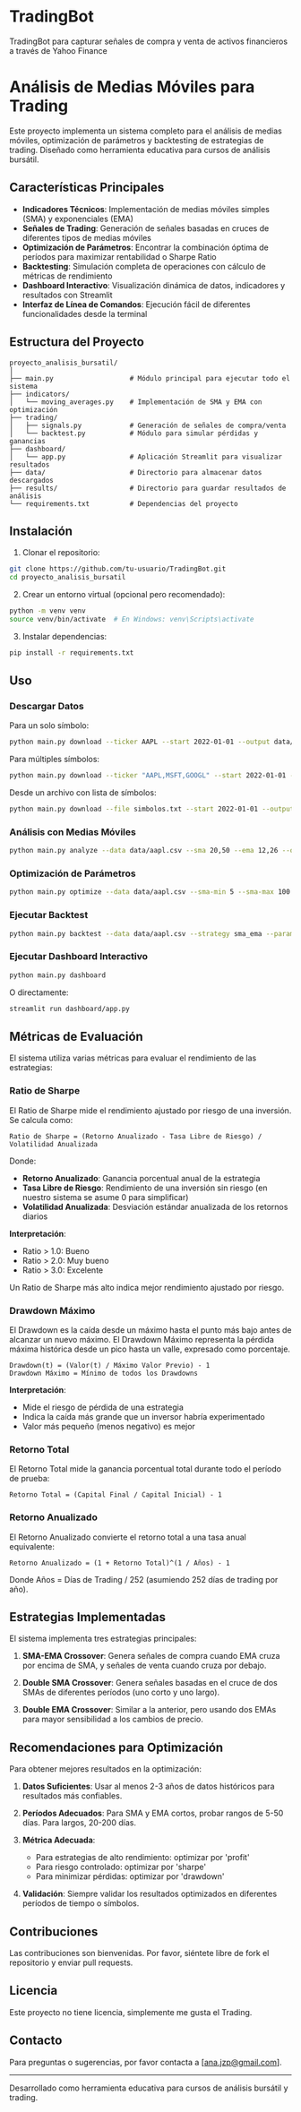 # TradingBot
TradingBot para capturar señales de compra y venta de activos financieros a través de Yahoo Finance

# Análisis de Medias Móviles para Trading

Este proyecto implementa un sistema completo para el análisis de medias móviles, optimización de parámetros y backtesting de estrategias de trading. Diseñado como herramienta educativa para cursos de análisis bursátil.

## Características Principales

- **Indicadores Técnicos**: Implementación de medias móviles simples (SMA) y exponenciales (EMA)
- **Señales de Trading**: Generación de señales basadas en cruces de diferentes tipos de medias móviles
- **Optimización de Parámetros**: Encontrar la combinación óptima de períodos para maximizar rentabilidad o Sharpe Ratio
- **Backtesting**: Simulación completa de operaciones con cálculo de métricas de rendimiento
- **Dashboard Interactivo**: Visualización dinámica de datos, indicadores y resultados con Streamlit
- **Interfaz de Línea de Comandos**: Ejecución fácil de diferentes funcionalidades desde la terminal

## Estructura del Proyecto

```
proyecto_analisis_bursatil/
│
├── main.py                   # Módulo principal para ejecutar todo el sistema
├── indicators/
│   └── moving_averages.py    # Implementación de SMA y EMA con optimización
├── trading/
│   ├── signals.py            # Generación de señales de compra/venta
│   └── backtest.py           # Módulo para simular pérdidas y ganancias
├── dashboard/
│   └── app.py                # Aplicación Streamlit para visualizar resultados
├── data/                     # Directorio para almacenar datos descargados
├── results/                  # Directorio para guardar resultados de análisis
└── requirements.txt          # Dependencias del proyecto
```

## Instalación

1. Clonar el repositorio:
```bash
git clone https://github.com/tu-usuario/TradingBot.git
cd proyecto_analisis_bursatil
```

2. Crear un entorno virtual (opcional pero recomendado):
```bash
python -m venv venv
source venv/bin/activate  # En Windows: venv\Scripts\activate
```

3. Instalar dependencias:
```bash
pip install -r requirements.txt
```

## Uso

### Descargar Datos

Para un solo símbolo:
```bash
python main.py download --ticker AAPL --start 2022-01-01 --output data/aapl.csv
```

Para múltiples símbolos:
```bash
python main.py download --ticker "AAPL,MSFT,GOOGL" --start 2022-01-01 --output data/
```

Desde un archivo con lista de símbolos:
```bash
python main.py download --file simbolos.txt --start 2022-01-01 --output data/
```

### Análisis con Medias Móviles

```bash
python main.py analyze --data data/aapl.csv --sma 20,50 --ema 12,26 --output results/analysis.csv
```

### Optimización de Parámetros

```bash
python main.py optimize --data data/aapl.csv --sma-min 5 --sma-max 100 --ema-min 5 --ema-max 100 --step 5 --metric sharpe --output results/optimizacion.csv
```

### Ejecutar Backtest

```bash
python main.py backtest --data data/aapl.csv --strategy sma_ema --param1 20 --param2 50 --capital 10000 --commission 0.001 --plot --output results/backtest.csv
```

### Ejecutar Dashboard Interactivo

```bash
python main.py dashboard
```

O directamente:
```bash
streamlit run dashboard/app.py
```

## Métricas de Evaluación

El sistema utiliza varias métricas para evaluar el rendimiento de las estrategias:

### Ratio de Sharpe

El Ratio de Sharpe mide el rendimiento ajustado por riesgo de una inversión. Se calcula como:

```
Ratio de Sharpe = (Retorno Anualizado - Tasa Libre de Riesgo) / Volatilidad Anualizada
```

Donde:
- **Retorno Anualizado**: Ganancia porcentual anual de la estrategia
- **Tasa Libre de Riesgo**: Rendimiento de una inversión sin riesgo (en nuestro sistema se asume 0 para simplificar)
- **Volatilidad Anualizada**: Desviación estándar anualizada de los retornos diarios

**Interpretación**:
- Ratio > 1.0: Bueno
- Ratio > 2.0: Muy bueno
- Ratio > 3.0: Excelente

Un Ratio de Sharpe más alto indica mejor rendimiento ajustado por riesgo.

### Drawdown Máximo

El Drawdown es la caída desde un máximo hasta el punto más bajo antes de alcanzar un nuevo máximo. El Drawdown Máximo representa la pérdida máxima histórica desde un pico hasta un valle, expresado como porcentaje.

```
Drawdown(t) = (Valor(t) / Máximo Valor Previo) - 1
Drawdown Máximo = Mínimo de todos los Drawdowns
```

**Interpretación**:
- Mide el riesgo de pérdida de una estrategia
- Indica la caída más grande que un inversor habría experimentado
- Valor más pequeño (menos negativo) es mejor

### Retorno Total

El Retorno Total mide la ganancia porcentual total durante todo el período de prueba:

```
Retorno Total = (Capital Final / Capital Inicial) - 1
```

### Retorno Anualizado

El Retorno Anualizado convierte el retorno total a una tasa anual equivalente:

```
Retorno Anualizado = (1 + Retorno Total)^(1 / Años) - 1
```

Donde Años = Días de Trading / 252 (asumiendo 252 días de trading por año).

## Estrategias Implementadas

El sistema implementa tres estrategias principales:

1. **SMA-EMA Crossover**: Genera señales de compra cuando EMA cruza por encima de SMA, y señales de venta cuando cruza por debajo.

2. **Double SMA Crossover**: Genera señales basadas en el cruce de dos SMAs de diferentes períodos (uno corto y uno largo).

3. **Double EMA Crossover**: Similar a la anterior, pero usando dos EMAs para mayor sensibilidad a los cambios de precio.

## Recomendaciones para Optimización

Para obtener mejores resultados en la optimización:

1. **Datos Suficientes**: Usar al menos 2-3 años de datos históricos para resultados más confiables.

2. **Períodos Adecuados**: Para SMA y EMA cortos, probar rangos de 5-50 días. Para largos, 20-200 días.

3. **Métrica Adecuada**: 
   - Para estrategias de alto rendimiento: optimizar por 'profit'
   - Para riesgo controlado: optimizar por 'sharpe'
   - Para minimizar pérdidas: optimizar por 'drawdown'

4. **Validación**: Siempre validar los resultados optimizados en diferentes períodos de tiempo o símbolos.

## Contribuciones

Las contribuciones son bienvenidas. Por favor, siéntete libre de fork el repositorio y enviar pull requests.

## Licencia

Este proyecto no tiene licencia, simplemente me gusta el Trading.

## Contacto

Para preguntas o sugerencias, por favor contacta a [ana.jzp@gmail.com].

---

Desarrollado como herramienta educativa para cursos de análisis bursátil y trading.
